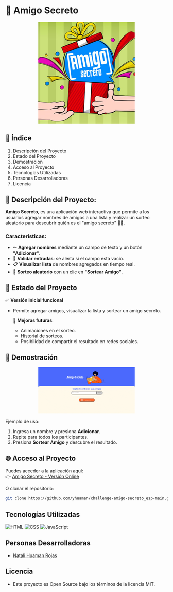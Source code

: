 # 🎁 Amigo Secreto
<p align="center">
  <img src="assets/amigoSecreto.jpg" alt="Amigo Secreto" width="300">
</p>

## 📑 Índice
1. Descripción del Proyecto
2. Estado del Proyecto
3. Demostración
4. Acceso al Proyecto
5. Tecnologías Utilizadas
6. Personas Desarrolladoras
7. Licencia


## 📜 Descripción del Proyecto:
**Amigo Secreto**, es una aplicación web interactiva que permite a los usuarios agregar nombres de amigos a una lista y realizar un sorteo aleatorio para descubrir quién es el "amigo secreto" 🕵️‍♂️.  

### Características:
- ✏ **Agregar nombres** mediante un campo de texto y un botón **"Adicionar"**.  
- 🚫 **Validar entradas**: se alerta si el campo está vacío.  
- 📋 **Visualizar lista** de nombres agregados en tiempo real.  
- 🎲 **Sorteo aleatorio** con un clic en **"Sortear Amigo"**.  


## 📌 Estado del Proyecto
✅ **Versión inicial funcional** 
- Permite agregar amigos, visualizar la lista y sortear un amigo secreto.
  
  🚧 **Mejoras futuras**:  
  - Animaciones en el sorteo.  
  - Historial de sorteos.  
  - Posibilidad de compartir el resultado en redes sociales.


## 🎥 Demostración
<p align="center">
  <img src="assets/demostracion_AS.gif" alt="Amigo Secreto" width="300">
</p> 

Ejemplo de uso:  
1. Ingresa un nombre y presiona **Adicionar**.  
2. Repite para todos los participantes.  
3. Presiona **Sortear Amigo** y descubre el resultado.  


## 🌐 Acceso al Proyecto
Puedes acceder a la aplicación aquí:  
👉 [Amigo Secreto - Versión Online](https://yhuaman.github.io/challenge-amigo-secreto_esp-main/)  

O clonar el repositorio:  
```bash
git clone https://github.com/yhuaman/challenge-amigo-secreto_esp-main.git
```


## Tecnologías Utilizadas
![HTML](https://img.shields.io/badge/HTML-5-orange?style=flat-square&logo=html5)
![CSS](https://img.shields.io/badge/CSS-3-blue?style=flat-square&logo=css3)
![JavaScript](https://img.shields.io/badge/JavaScript-ES6-yellow?style=flat-square&logo=javascript)


## Personas Desarrolladoras
- [Natali Huaman Rojas](https://github.com/yhuaman)


## Licencia
- Este proyecto es Open Source bajo los términos de la licencia MIT.

